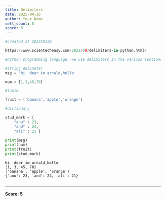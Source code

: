 ```yaml
---
title: Delimiters
date: 2025-04-26
author: Your Name
cell_count: 5
score: 5
---
```


```python
#created at 202250120
```


```python
https://www.scientecheasy.com/2022/09/delimiters-in-python.html/
```


```python
#Python programming language, we use delimiters in the various sections such as to build expression, string literals, tuples, lists, or dictionaries.
```


```python
#string delimeter
msg = 'hi  dear im arnald,hello'

num = [1,3,45,78]

#tuple

fruit = ('banana','apple','orange')

#dictionary

stud_mark = {
    "anu" : 23,
    "and" : 24,
    "ali" : 21 }

print(msg)
print(num)
print(fruit)
print(stud_mark)

```

    hi  dear im arnald,hello
    [1, 3, 45, 78]
    ('banana', 'apple', 'orange')
    {'anu': 23, 'and': 24, 'ali': 21}



```python

```


---
**Score: 5**